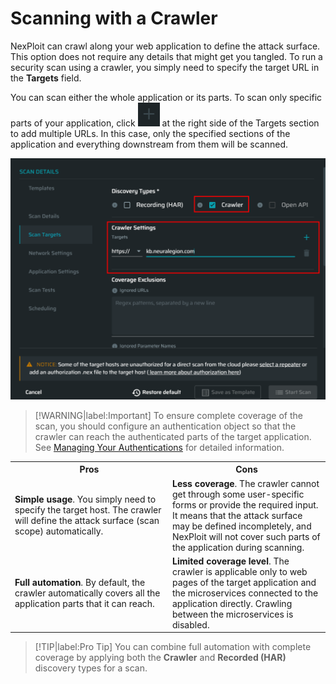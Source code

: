 # Scanning with a Crawler
NexPloit can crawl along your web application to define the attack surface. This option does not require any details that might get you tangled. To run a security scan using a crawler, you simply need to specify the target URL in the **Targets** field. 

You can scan either the whole application or its parts. To scan only specific parts of your application, click ![plus-dark](../media/plus-dark.png ':size=3%') at the right side of the Targets section to add multiple URLs. In this case, only the specified sections of the application and everything downstream from them will be scanned.

![Crawler-settings](../media/crawler.png ':size=45%')

>[!WARNING|label:Important]
 To ensure complete coverage of the scan, you should configure an authentication object so that the crawler can reach the authenticated parts of the target application. See [Managing Your Authentications](/guide/np-web-ui/scanning/managing-authentications/managing-your-authentications.md) for detailed information. 

 <table id="simple-table">
  <tr>
    <th width="50%"><b>Pros</b></td>
    <th width="50%"><b>Cons</b></td>
  </tr>
  <tr>
    <td width="50%"> <b>Simple usage</b>. You simply need to specify the target host. The crawler will define the attack surface (scan scope) automatically.</td>
    <td width="50%"> <b>Less coverage</b>. The crawler cannot get through some user-specific forms or provide the required input. It means that the attack surface may be defined incompletely, and NexPloit will not cover such parts of the application during scanning.</td>
  </tr>
  <tr>
    <td width="50%"><b>Full automation</b>. By default, the crawler automatically covers all the application parts that it can reach.</td>  
     <td width="50%"><b>Limited coverage level</b>. The crawler is applicable only to web pages of the target application and the microservices connected to the application directly. Crawling between the microservices is disabled.  </td>
  </tr>
  </table>

>[!TIP|label:Pro Tip]
You can combine full automation with complete coverage by applying both the **Crawler** and **Recorded (HAR)** discovery types for a scan. 
